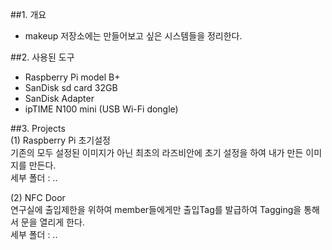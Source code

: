 ##1. 개요  
- makeup 저장소에는 만들어보고 싶은 시스템들을 정리한다.  

##2. 사용된 도구  
- Raspberry Pi model B+  
- SanDisk sd card 32GB  
- SanDisk Adapter  
- ipTIME N100 mini (USB Wi-Fi dongle)  

##3. Projects  
(1) Raspberry Pi 초기설정  
기존의 모두 설정된 이미지가 아닌 최초의 라즈비안에 초기 설정을 하여 내가 만든 이미지를 만든다.  
세부 폴더 : ..  

(2) NFC Door  
연구실에 출입제한을 위하여 member들에게만 출입Tag를 발급하여 Tagging을 통해서 문을 열리게 한다.  
세부 폴더 : ..  
